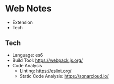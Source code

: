# Web Notes

- Extension
- Tech

## Tech
- Language: es6
- Build Tool: https://webpack.js.org/
- Code Analysis
  - Linting: https://eslint.org/
  - Static Code Analysis: https://sonarcloud.io/
